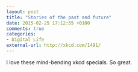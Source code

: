 ```yaml
---
layout: post
title: "Stories of the past and future"
date: 2015-02-25 17:12:55 +0100
comments: true
categories: 
- Digital Life
external-url: http://xkcd.com/1491/
---
```


I love these mind-bending xkcd specials. So great.